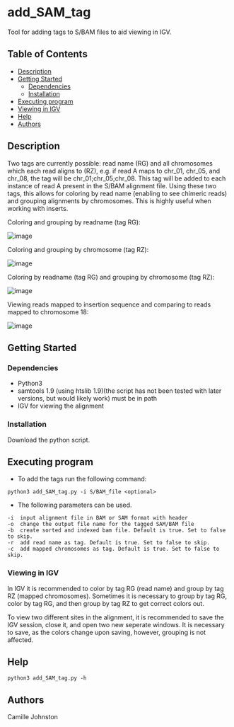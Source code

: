 # add_SAM_tag
Tool for adding tags to S/BAM files to aid viewing in IGV. 

## Table of Contents
- [Description](#descrip)
- [Getting Started](#get_started)
  - [Dependencies](#dependencies)
  - [Installation](#install_)
- [Executing program](#execute_program)
- [Viewing in IGV](#view_IGV)
- [Help](#help_)
- [Authors](#authors_)

## <a name="descrip"></a> Description

Two tags are currently possible: read name (RG) and all chromosomes which each read aligns to (RZ), e.g. if read A maps to chr_01, chr_05, and chr_08, the tag will be chr_01;chr_05;chr_08. This tag will be added to each instance of read A present in the S/BAM alignment file. 
Using these two tags, this allows for coloring by read name (enabling to see chimeric reads) and grouping alignments by chromosomes. This is highly useful when working with inserts. 

Coloring and grouping by readname (tag RG):

![image](https://user-images.githubusercontent.com/60882704/129158470-d4f5edfc-5230-4d82-80a9-fbc85c071cc7.png)

Coloring and grouping by chromosome (tag RZ):

![image](https://user-images.githubusercontent.com/60882704/129158712-cf2bde45-b985-4c86-8b57-bd72061d70d2.png)


Coloring by readname (tag RG) and grouping by chromosome (tag RZ): 

![image](https://user-images.githubusercontent.com/60882704/129158273-87011e96-d639-4697-8f76-495424ccf022.png)

Viewing reads mapped to insertion sequence and comparing to reads mapped to chromosome 18:

![image](https://user-images.githubusercontent.com/60882704/129162641-04091ff4-a106-4ee1-9b1e-4f3fc9c3a8d1.png)

## <a name="get_started"></a> Getting Started

### <a name="dependencies"></a>Dependencies

* Python3
* samtools 1.9 (using htslib 1.9)(the script has not been tested with later versions, but would likely work) must be in path
* IGV for viewing the alignment
### <a name="install_"></a> Installation

Download the python script. 

## <a name="execute_program"></a> Executing program

* To add the tags run the following command:
```
python3 add_SAM_tag.py -i S/BAM_file <optional> 

```
* The following parameters can be used.
```
-i	input alignment file in BAM or SAM format with header
-o	change the output file name for the tagged SAM/BAM file
-b	create sorted and indexed bam file. Default is true. Set to false to skip.
-r	add read name as tag. Default is true. Set to false to skip. 
-c	add mapped chromosomes as tag. Default is true. Set to false to skip.
```

### <a name="view_IGV"></a> Viewing in IGV
In IGV it is recommended to color by tag RG (read name) and group by tag RZ (mapped chromosomes). Sometimes it is necessary to group by tag RG, color by tag RG, and then group by tag RZ to get correct colors out. 

To view two different sites in the alignment, it is recommended to save the IGV session, close it, and open two new seperate windows. It is necessary to save, as the colors change upon saving, however, grouping is not affected. 

## <a name="help_"></a>Help

```
python3 add_SAM_tag.py -h
```

## <a name="authors_"></a>Authors

Camille Johnston 


